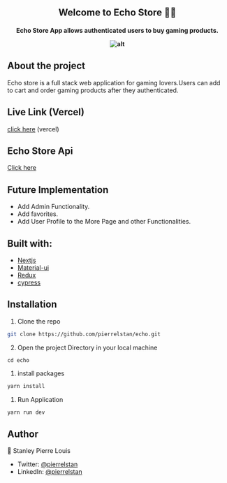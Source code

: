 <br />
<p align="center">
  <h2 align="center">Welcome to Echo Store 👋🏾</h2>
  <h4 align="center">Echo Store App allows authenticated users to buy gaming products.
</p>

![alt](https://res.cloudinary.com/stanley/image/upload/v1674082147/Home_spqxuh.png)

## About the project

Echo store is a full stack web application for gaming lovers.Users can add to cart and order gaming products after they authenticated.

## Live Link (Vercel)

[click here](https://echo-one.vercel.app/) (vercel)

## Echo Store Api

[Click here](https://github.com/pierrelstan/echo-store-backend)

## Future Implementation

- Add Admin Functionality.
- Add favorites.
- Add User Profile to the More Page and other Functionalities.

## Built with:

- [Nextjs](https://nextjs.org/)
- [Material-ui](https://mui.com/)
- [Redux](https://redux.js.org/)
- [cypress](https://cypress.com/)

## Installation

1. Clone the repo

```sh
git clone https://github.com/pierrelstan/echo.git
```

2. Open the project Directory in your local machine

```
cd echo
```

1. install packages

```sh
yarn install
```

1. Run Application

```sh
yarn run dev
```

## Author

👤 Stanley Pierre Louis

- Twitter: [@pierrelstan](https://twitter.com/pierrelStan)
- LinkedIn: [@pierrelstan](https://linkedin.com/in/pierre-louis-stanley-930110133)
